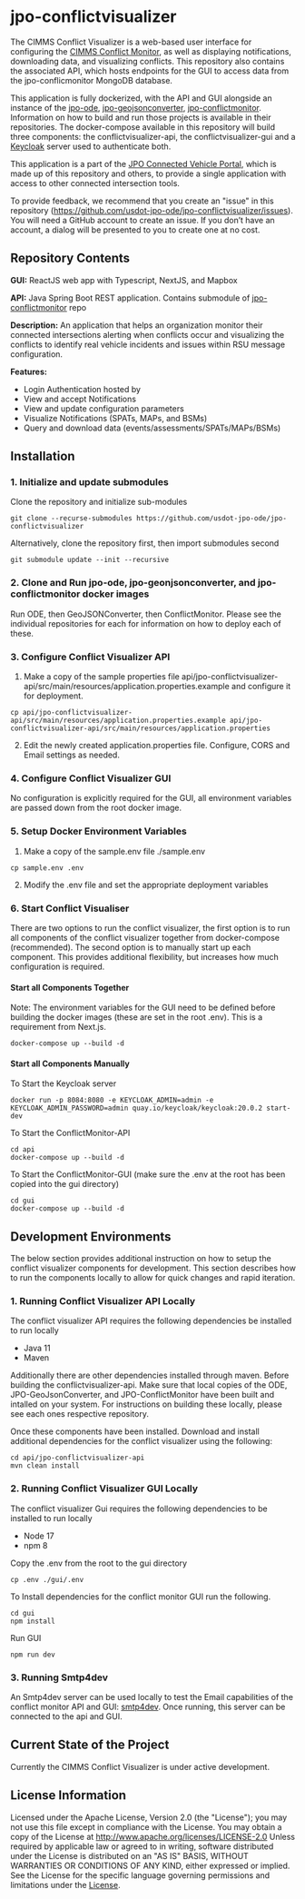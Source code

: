 # jpo-conflictvisualizer

The CIMMS Conflict Visualizer is a web-based user interface for configuring the [CIMMS Conflict Monitor](https://github.com/usdot-jpo-ode/jpo-conflictmonitor), as well as displaying notifications, downloading data, and visualizing conflicts. This repository also contains the associated API, which hosts endpoints for the GUI to access data from the jpo-conflicmonitor MongoDB database.

This application is fully dockerized, with the API and GUI alongside an instance of the [jpo-ode](https://github.com/usdot-jpo-ode/jpo-ode), [jpo-geojsonconverter](https://github.com/usdot-jpo-ode/jpo-geojsonconverter), [jpo-conflictmonitor](https://github.com/usdot-jpo-ode/jpo-conflictmonitor). Information on how to build and run those projects is available in their repositories. The docker-compose available in this repository will build three components: the conflictvisualizer-api, the conflictvisualizer-gui and a [Keycloak](https://www.keycloak.org/getting-started/getting-started-docker) server used to authenticate both.

This application is a part of the [JPO Connected Vehicle Portal](https://github.com/usdot-jpo-ode/jpo-cvportal), which is made up of this repository and others, to provide a single application with access to other connected intersection tools.

To provide feedback, we recommend that you create an "issue" in this repository (<https://github.com/usdot-jpo-ode/jpo-conflictvisualizer/issues>). You will need a GitHub account to create an issue. If you don’t have an account, a dialog will be presented to you to create one at no cost.

## Repository Contents

<b>GUI:</b> ReactJS web app with Typescript, NextJS, and Mapbox

<b>API:</b> Java Spring Boot REST application. Contains submodule of [jpo-conflictmonitor](https://github.com/usdot-jpo-ode/jpo-conflictmonitor) repo

<b>Description:</b> An application that helps an organization monitor their connected intersections alerting when conflicts occur and visualizing the conflicts to identify real vehicle incidents and issues within RSU message configuration.

<b>Features:</b>

- Login Authentication hosted by
- View and accept Notifications
- View and update configuration parameters
- Visualize Notifications (SPATs, MAPs, and BSMs)
- Query and download data (events/assessments/SPATs/MAPs/BSMs)

## Installation

### 1. Initialize and update submodules

Clone the repository and initialize sub-modules

```
git clone --recurse-submodules https://github.com/usdot-jpo-ode/jpo-conflictvisualizer
```

Alternatively, clone the repository first, then import submodules second

```
git submodule update --init --recursive
```

### 2. Clone and Run jpo-ode, jpo-geonjsonconverter, and jpo-conflictmonitor docker images

Run ODE, then GeoJSONConverter, then ConflictMonitor. Please see the individual repositories for each for information on how to deploy each of these.

### 3. Configure Conflict Visualizer API

1. Make a copy of the sample properties file api/jpo-conflictvisualizer-api/src/main/resources/application.properties.example and configure it for deployment.

```
cp api/jpo-conflictvisualizer-api/src/main/resources/application.properties.example api/jpo-conflictvisualizer-api/src/main/resources/application.properties
```

2. Edit the newly created application.properties file. Configure, CORS and Email settings as needed.

### 4. Configure Conflict Visualizer GUI

No configuration is explicitly required for the GUI, all environment variables are passed down from the root docker image.

### 5. Setup Docker Environment Variables

1. Make a copy of the sample.env file ./sample.env

```
cp sample.env .env
```

2. Modify the .env file and set the appropriate deployment variables

### 6. Start Conflict Visualiser

There are two options to run the conflict visualizer, the first option is to run all components of the conflict visualizer together from docker-compose (recommended). The second option is to manually start up each component. This provides additional flexibility, but increases how much configuration is required.

#### Start all Components Together

Note: The environment variables for the GUI need to be defined before building the docker images (these are set in the root .env). This is a requirement from Next.js.

```
docker-compose up --build -d
```

#### Start all Components Manually

To Start the Keycloak server

```
docker run -p 8084:8080 -e KEYCLOAK_ADMIN=admin -e KEYCLOAK_ADMIN_PASSWORD=admin quay.io/keycloak/keycloak:20.0.2 start-dev
```

To Start the ConflictMonitor-API

```
cd api
docker-compose up --build -d
```

To Start the ConflictMonitor-GUI (make sure the .env at the root has been copied into the gui directory)

```
cd gui
docker-compose up --build -d
```

## Development Environments

The below section provides additional instruction on how to setup the conflict visualizer components for development. This section describes how to run the components locally to allow for quick changes and rapid iteration.

### 1. Running Conflict Visualizer API Locally

The conflict visualizer API requires the following dependencies be installed to run locally

- Java 11
- Maven

Additionally there are other dependencies installed through maven.
Before building the conflictvisualizer-api. Make sure that local copies of the ODE, JPO-GeoJsonConverter, and JPO-ConflictMonitor have been built and intalled on your system. For instructions on building these locally, please see each ones respective repository.

Once these components have been installed. Download and install additional dependencies for the conflict visualizer using the following:

```
cd api/jpo-conflictvisualizer-api
mvn clean install
```

### 2. Running Conflict Visualizer GUI Locally

The conflict visualizer Gui requires the following dependencies to be installed to run locally

- Node 17
- npm 8

Copy the .env from the root to the gui directory

```
cp .env ./gui/.env
```

To Install dependencies for the conflict monitor GUI run the following.

```
cd gui
npm install
```

Run GUI

```
npm run dev
```

### 3. Running Smtp4dev

An Smtp4dev server can be used locally to test the Email capabilities of the conflict monitor API and GUI: [smtp4dev](https://github.com/rnwood/smtp4dev). Once running, this server can be connected to the api and GUI.

## Current State of the Project

Currently the CIMMS Conflict Visualizer is under active development.

## License Information

Licensed under the Apache License, Version 2.0 (the "License"); you may not use this
file except in compliance with the License.
You may obtain a copy of the License at <http://www.apache.org/licenses/LICENSE-2.0>
Unless required by applicable law or agreed to in writing, software distributed under
the License is distributed on an "AS IS" BASIS, WITHOUT WARRANTIES OR CONDITIONS OF ANY KIND, either expressed or implied. See the License for the specific language governing
permissions and limitations under the [License](http://www.apache.org/licenses/LICENSE-2.0).

